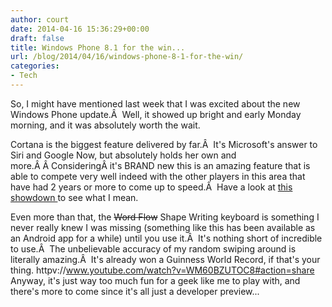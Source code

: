 ```yaml
---
author: court
date: 2014-04-16 15:36:29+00:00
draft: false
title: Windows Phone 8.1 for the win...
url: /blog/2014/04/16/windows-phone-8-1-for-the-win/
categories:
- Tech
---
```


So, I might have mentioned last week that I was excited about the new Windows Phone update.Â  Well, it showed up bright and early Monday morning, and it was absolutely worth the wait.

Cortana is the biggest feature delivered by far.Â  It's Microsoft's answer to Siri and Google Now, but absolutely holds her own and more.Â Â ConsideringÂ it's BRAND new this is an amazing feature that is able to compete very well indeed with the other players in this area that have had 2 years or more to come up to speed.Â  Have a look at [this showdown ](http://gizmodo.com/cortana-vs-siri-vs-google-now-the-ultimate-voice-con-1562935258?utm_campaign=socialflow_gizmodo_facebook&utm_source=gizmodo_facebook&utm_medium=socialflow)to see what I mean.

Even more than that, the <del>Word Flow</del> Shape Writing keyboard is something I never really knew I was missing (something like this has been available as an Android app for a while) until you use it.Â  It's nothing short of incredible to use.Â  The unbelievable accuracy of my random swiping around is literally amazing.Â  It's already won a Guinness World Record, if that's your thing.
httpv://www.youtube.com/watch?v=WM60BZUTOC8#action=share
Anyway, it's just way too much fun for a geek like me to play with, and there's more to come since it's all just a developer preview...




